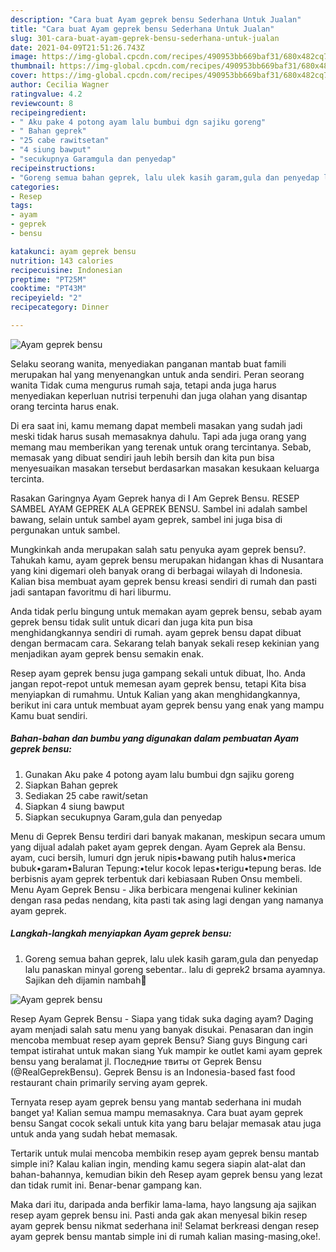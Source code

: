 ```yaml
---
description: "Cara buat Ayam geprek bensu Sederhana Untuk Jualan"
title: "Cara buat Ayam geprek bensu Sederhana Untuk Jualan"
slug: 301-cara-buat-ayam-geprek-bensu-sederhana-untuk-jualan
date: 2021-04-09T21:51:26.743Z
image: https://img-global.cpcdn.com/recipes/490953bb669baf31/680x482cq70/ayam-geprek-bensu-foto-resep-utama.jpg
thumbnail: https://img-global.cpcdn.com/recipes/490953bb669baf31/680x482cq70/ayam-geprek-bensu-foto-resep-utama.jpg
cover: https://img-global.cpcdn.com/recipes/490953bb669baf31/680x482cq70/ayam-geprek-bensu-foto-resep-utama.jpg
author: Cecilia Wagner
ratingvalue: 4.2
reviewcount: 8
recipeingredient:
- " Aku pake 4 potong ayam lalu bumbui dgn sajiku goreng"
- " Bahan geprek"
- "25 cabe rawitsetan"
- "4 siung bawput"
- "secukupnya Garamgula dan penyedap"
recipeinstructions:
- "Goreng semua bahan geprek, lalu ulek kasih garam,gula dan penyedap lalu panaskan minyal goreng sebentar.. lalu di geprek2 brsama ayamnya. Sajikan deh dijamin nambah🥰"
categories:
- Resep
tags:
- ayam
- geprek
- bensu

katakunci: ayam geprek bensu 
nutrition: 143 calories
recipecuisine: Indonesian
preptime: "PT25M"
cooktime: "PT43M"
recipeyield: "2"
recipecategory: Dinner

---
```



![Ayam geprek bensu](https://img-global.cpcdn.com/recipes/490953bb669baf31/680x482cq70/ayam-geprek-bensu-foto-resep-utama.jpg)

Selaku seorang wanita, menyediakan panganan mantab buat famili merupakan hal yang menyenangkan untuk anda sendiri. Peran seorang  wanita Tidak cuma mengurus rumah saja, tetapi anda juga harus menyediakan keperluan nutrisi terpenuhi dan juga olahan yang disantap orang tercinta harus enak.

Di era  saat ini, kamu memang dapat membeli masakan yang sudah jadi meski tidak harus susah memasaknya dahulu. Tapi ada juga orang yang memang mau memberikan yang terenak untuk orang tercintanya. Sebab, memasak yang dibuat sendiri jauh lebih bersih dan kita pun bisa menyesuaikan masakan tersebut berdasarkan masakan kesukaan keluarga tercinta. 

Rasakan Garingnya Ayam Geprek hanya di I Am Geprek Bensu. RESEP SAMBEL AYAM GEPREK ALA GEPREK BENSU. Sambel ini adalah sambel bawang, selain untuk sambel ayam geprek, sambel ini juga bisa di pergunakan untuk sambel.

Mungkinkah anda merupakan salah satu penyuka ayam geprek bensu?. Tahukah kamu, ayam geprek bensu merupakan hidangan khas di Nusantara yang kini digemari oleh banyak orang di berbagai wilayah di Indonesia. Kalian bisa membuat ayam geprek bensu kreasi sendiri di rumah dan pasti jadi santapan favoritmu di hari liburmu.

Anda tidak perlu bingung untuk memakan ayam geprek bensu, sebab ayam geprek bensu tidak sulit untuk dicari dan juga kita pun bisa menghidangkannya sendiri di rumah. ayam geprek bensu dapat dibuat dengan bermacam cara. Sekarang telah banyak sekali resep kekinian yang menjadikan ayam geprek bensu semakin enak.

Resep ayam geprek bensu juga gampang sekali untuk dibuat, lho. Anda jangan repot-repot untuk memesan ayam geprek bensu, tetapi Kita bisa menyiapkan di rumahmu. Untuk Kalian yang akan menghidangkannya, berikut ini cara untuk membuat ayam geprek bensu yang enak yang mampu Kamu buat sendiri.

<!--inarticleads1-->

##### Bahan-bahan dan bumbu yang digunakan dalam pembuatan Ayam geprek bensu:

1. Gunakan  Aku pake 4 potong ayam lalu bumbui dgn sajiku goreng
1. Siapkan  Bahan geprek
1. Sediakan 25 cabe rawit/setan
1. Siapkan 4 siung bawput
1. Siapkan secukupnya Garam,gula dan penyedap


Menu di Geprek Bensu terdiri dari banyak makanan, meskipun secara umum yang dijual adalah paket ayam geprek dengan. Ayam Geprek ala Bensu. ayam, cuci bersih, lumuri dgn jeruk nipis•bawang putih halus•merica bubuk•garam•Baluran Tepung:•telur kocok lepas•terigu•tepung beras. Ide berbisnis ayam geprek terbentuk dari kebiasaan Ruben Onsu membeli. Menu Ayam Geprek Bensu - Jika berbicara mengenai kuliner kekinian dengan rasa pedas nendang, kita pasti tak asing lagi dengan yang namanya ayam geprek. 

<!--inarticleads2-->

##### Langkah-langkah menyiapkan Ayam geprek bensu:

1. Goreng semua bahan geprek, lalu ulek kasih garam,gula dan penyedap lalu panaskan minyal goreng sebentar.. lalu di geprek2 brsama ayamnya. Sajikan deh dijamin nambah🥰
<img src="https://img-global.cpcdn.com/steps/895b9735662e1bfb/160x128cq70/ayam-geprek-bensu-langkah-memasak-1-foto.jpg" alt="Ayam geprek bensu">

Resep Ayam Geprek Bensu - Siapa yang tidak suka daging ayam? Daging ayam menjadi salah satu menu yang banyak disukai. Penasaran dan ingin mencoba membuat resep ayam geprek Bensu? Siang guys Bingung cari tempat istirahat untuk makan siang Yuk mampir ke outlet kami ayam geprek bensu yang beralamat jl. Последние твиты от Geprek Bensu (@RealGeprekBensu). Geprek Bensu is an Indonesia-based fast food restaurant chain primarily serving ayam geprek. 

Ternyata resep ayam geprek bensu yang mantab sederhana ini mudah banget ya! Kalian semua mampu memasaknya. Cara buat ayam geprek bensu Sangat cocok sekali untuk kita yang baru belajar memasak atau juga untuk anda yang sudah hebat memasak.

Tertarik untuk mulai mencoba membikin resep ayam geprek bensu mantab simple ini? Kalau kalian ingin, mending kamu segera siapin alat-alat dan bahan-bahannya, kemudian bikin deh Resep ayam geprek bensu yang lezat dan tidak rumit ini. Benar-benar gampang kan. 

Maka dari itu, daripada anda berfikir lama-lama, hayo langsung aja sajikan resep ayam geprek bensu ini. Pasti anda gak akan menyesal bikin resep ayam geprek bensu nikmat sederhana ini! Selamat berkreasi dengan resep ayam geprek bensu mantab simple ini di rumah kalian masing-masing,oke!.


